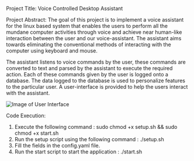 Project Title: Voice Controlled Desktop Assistant

Project Abstract:
The goal of this project is to implement a voice assistant for the linux based system that enables the users to perform all the mundane computer activities through voice and achieve near human-like interaction between the user and our voice-assistant. The assistant aims towards eliminating the conventional methods of interacting with the  computer using keyboard and mouse.

The assistant listens to voice commands by the user, these commands are converted to text and parsed by the assistant to execute the required action. Each of these commands given by the user is logged onto a database. The data logged to the database is used to personalize features to the particular user. A user-interface is provided to help the users interact with the assistant.

![Image of User Interface](https://github.com/vijaybhargav09/VoiceControlledDesktopAssistant/blob/master/UI.png)

Code Execution:

1. Execute the following command : sudo chmod +x setup.sh && sudo chmod +x start.sh
2. Run the setup script using the following command : ./setup.sh
3. Fill the fields in the config.yaml file.
4. Run the start script to start the application : ./start.sh



